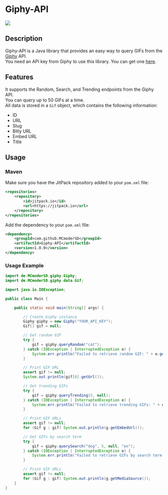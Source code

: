 # Giphy-API
[![](https://jitpack.io/v/MCmoderSD/Giphy-API.svg)](https://jitpack.io/#MCmoderSD/Giphy-API)

## Description
Giphy-API is a Java library that provides an easy way to query GIFs from the [Giphy](https://giphy.com/) API. <br>
You need an API key from Giphy to use this library. You can get one [here](https://developers.giphy.com/dashboard/?create=true).

## Features
It supports the Random, Search, and Trending endpoints from the Giphy API. <br>
You can query up to 50 GIFs at a time. <br>
All data is stored in a `Gif` object, which contains the following information:
- ID
- URL
- Slug
- Bitly URL
- Embed URL
- Title

## Usage

### Maven
Make sure you have the JitPack repository added to your `pom.xml` file:
```xml
<repositories>
    <repository>
        <id>jitpack.io</id>
        <url>https://jitpack.io</url>
    </repository>
</repositories>
```
Add the dependency to your `pom.xml` file:
```xml
<dependency>
    <groupId>com.github.MCmoderSD</groupId>
    <artifactId>Giphy-API</artifactId>
    <version>1.0.0</version>
</dependency>
```

### Usage Example
```java
import de.MCmoderSD.giphy.Giphy;
import de.MCmoderSD.giphy.data.Gif;

import java.io.IOException;

public class Main {

    public static void main(String[] args) {

        // Create Giphy instance
        Giphy giphy = new Giphy("YOUR_API_KEY");
        Gif[] gif = null;

        // Get random GIF
        try {
            gif = giphy.queryRandom("cat");
        } catch (IOException | InterruptedException e) {
            System.err.println("Failed to retrieve random GIF: " + e.getMessage());
        }

        // Print GIF URL
        assert gif != null;
        System.out.println(gif[0].getUrl());

        // Get trending GIFs
        try {
            gif = giphy.queryTrending(5, null);
        } catch (IOException | InterruptedException e) {
            System.err.println("Failed to retrieve trending GIFs: " + e.getMessage());
        }

        // Print GIF URLs
        assert gif != null;
        for (Gif g : gif) System.out.println(g.getEmbedUrl());

        // Get GIFs by search term
        try {
            gif = giphy.querySearch("dog", 5, null, "en");
        } catch (IOException | InterruptedException e) {
            System.err.println("Failed to retrieve GIFs by search term: " + e.getMessage());
        }

        // Print GIF URLs
        assert gif != null;
        for (Gif g : gif) System.out.println(g.getMediaSource());
    }
}
```